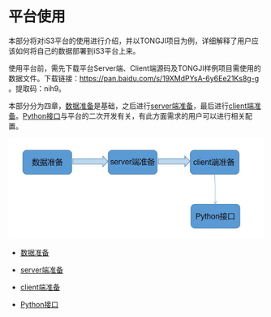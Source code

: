 # 平台使用



本部分将对iS3平台的使用进行介绍，并以TONGJI项目为例，详细解释了用户应该如何将自己的数据部署到iS3平台上来。

使用平台前，需先下载平台Server端、Client端源码及TONGJI样例项目需使用的数据文件。下载链接：[https://pan.baidu.com/s/19XMdPYsA-6y6Ee21Ks8g-g ](https://pan.baidu.com/s/19XMdPYsA-6y6Ee21Ks8g-g )。提取码：nih9。

本部分分为四章，[数据准备](./section1.md)是基础，之后进行[server端准备](./section2.md)，最后进行[client端准备](./section3.md)。[Python接口](./section4.md)与平台的二次开发有关，有此方面需求的用户可以进行相关配置。 

<div style= text-align:center>
<img src= "./img/第二章总体图.jpg"  style='width:600px'; 'left: 50%'/>
</div>

   * [数据准备](./section1.md)

   * [server端准备](./section2.md)

   * [client端准备](./section3.md)

   * [Python接口](./section4.md)




